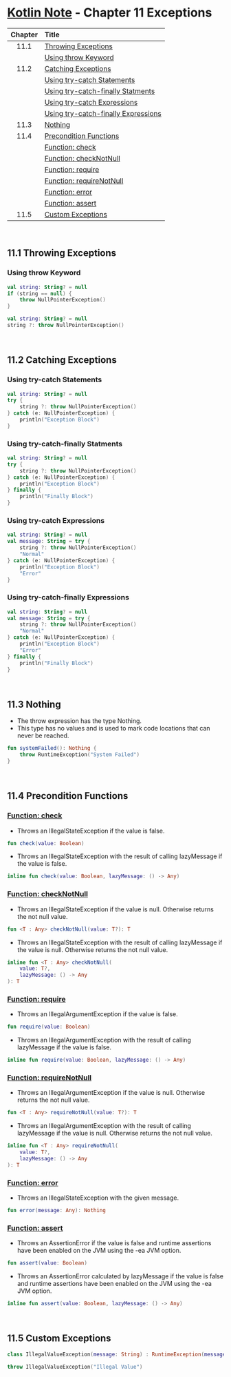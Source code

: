 # [Kotlin Note](../../README.md) - Chapter 11 Exceptions
| Chapter | Title |
| :-: | :- |
| 11.1 | [Throwing Exceptions](#111-throwing-exceptions) |
|  | [Using throw Keyword](#using-throw-keyword) |
| 11.2 | [Catching Exceptions](#112-catching-exceptions) |
|  | [Using try-catch Statements](#using-try-catch-statements) |
|  | [Using try-catch-finally Statments](#using-try-catch-finally-statments) |
|  | [Using try-catch Expressions](#using-try-catch-expressions) |
|  | [Using try-catch-finally Expressions](#using-try-catch-finally-expressions) |
| 11.3 | [Nothing](#113-nothing) |
| 11.4 | [Precondition Functions](#114-precondition-functions) |
|  | [Function: check](#function-check) |
|  | [Function: checkNotNull](#function-checknotnull) |
|  | [Function: require](#function-require) |
|  | [Function: requireNotNull](#function-requirenotnull) |
|  | [Function: error](#function-error) |
|  | [Function: assert](#function-assert) |
| 11.5 | [Custom Exceptions](#115-custom-exceptions) |

<br />

## 11.1 Throwing Exceptions
### Using throw Keyword
```kotlin
val string: String? = null
if (string == null) {
    throw NullPointerException()
}
```
```kotlin
val string: String? = null
string ?: throw NullPointerException()
```

<br />

## 11.2 Catching Exceptions
### Using try-catch Statements
```kotlin
val string: String? = null
try {
    string ?: throw NullPointerException()
} catch (e: NullPointerException) {
    println("Exception Block")
}
```

### Using try-catch-finally Statments
```kotlin
val string: String? = null
try {
    string ?: throw NullPointerException()
} catch (e: NullPointerException) {
    println("Exception Block")
} finally {
    println("Finally Block")
}
```

### Using try-catch Expressions
```kotlin
val string: String? = null
val message: String = try {
    string ?: throw NullPointerException()
    "Normal"
} catch (e: NullPointerException) {
    println("Exception Block")
    "Error"
}
```

### Using try-catch-finally Expressions
```kotlin
val string: String? = null
val message: String = try {
    string ?: throw NullPointerException()
    "Normal"
} catch (e: NullPointerException) {
    println("Exception Block")
    "Error"
} finally {
    println("Finally Block")
}
```

<br />

## 11.3 Nothing
- The throw expression has the type Nothing.
- This type has no values and is used to mark code locations that can never be reached.
```kotlin
fun systemFailed(): Nothing {
    throw RuntimeException("System Failed")
}
```

<br />

## 11.4 Precondition Functions
### [Function: check](https://kotlinlang.org/api/latest/jvm/stdlib/kotlin/check.html)
- Throws an IllegalStateException if the value is false.
```kotlin
fun check(value: Boolean)
```

- Throws an IllegalStateException with the result of calling lazyMessage if the value is false.
```kotlin
inline fun check(value: Boolean, lazyMessage: () -> Any)
```

### [Function: checkNotNull](https://kotlinlang.org/api/latest/jvm/stdlib/kotlin/check-not-null.html)
- Throws an IllegalStateException if the value is null. Otherwise returns the not null value.
```kotlin
fun <T : Any> checkNotNull(value: T?): T
```

- Throws an IllegalStateException with the result of calling lazyMessage if the value is null. Otherwise returns the not null value.
```kotlin
inline fun <T : Any> checkNotNull(
    value: T?,
    lazyMessage: () -> Any
): T
```

### [Function: require](https://kotlinlang.org/api/latest/jvm/stdlib/kotlin/require.html)
- Throws an IllegalArgumentException if the value is false.
```kotlin
fun require(value: Boolean)
```

- Throws an IllegalArgumentException with the result of calling lazyMessage if the value is false.
```kotlin
inline fun require(value: Boolean, lazyMessage: () -> Any)
```

### [Function: requireNotNull](https://kotlinlang.org/api/latest/jvm/stdlib/kotlin/require-not-null.html)
- Throws an IllegalArgumentException if the value is null. Otherwise returns the not null value.
```kotlin
fun <T : Any> requireNotNull(value: T?): T
```

- Throws an IllegalArgumentException with the result of calling lazyMessage if the value is null. Otherwise returns the not null value.
```kotlin
inline fun <T : Any> requireNotNull(
    value: T?,
    lazyMessage: () -> Any
): T
```

### [Function: error](https://kotlinlang.org/api/latest/jvm/stdlib/kotlin/error.html)
- Throws an IllegalStateException with the given message.
```kotlin
fun error(message: Any): Nothing
```

### [Function: assert](https://kotlinlang.org/api/latest/jvm/stdlib/kotlin/assert.html)
- Throws an AssertionError if the value is false and runtime assertions have been enabled on the JVM using the -ea JVM option.
```kotlin
fun assert(value: Boolean)
```

- Throws an AssertionError calculated by lazyMessage if the value is false and runtime assertions have been enabled on the JVM using the -ea JVM option.
```kotlin
inline fun assert(value: Boolean, lazyMessage: () -> Any)
```

<br />

## 11.5 Custom Exceptions
```kotlin
class IllegalValueException(message: String) : RuntimeException(message) {}
```
```kotlin
throw IllegalValueException("Illegal Value")
```

<br />
